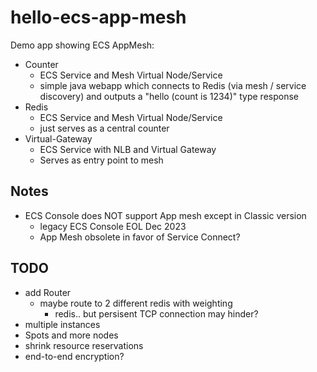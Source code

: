# hello-ecs-app-mesh

Demo app showing ECS AppMesh:

- Counter
  - ECS Service and Mesh Virtual Node/Service
  - simple java webapp which connects to Redis (via mesh / service discovery) and
    outputs a "hello (count is 1234)" type response
- Redis
  - ECS Service and Mesh Virtual Node/Service
  - just serves as a central counter
- Virtual-Gateway
    - ECS Service with NLB and Virtual Gateway
    - Serves as entry point to mesh

## Notes

- ECS Console does NOT support App mesh except in Classic version
  - legacy ECS Console EOL Dec 2023
  - App Mesh obsolete in favor of Service Connect?

## TODO

- add Router
    - maybe route to 2 different redis with weighting
        - redis.. but persisent TCP connection may hinder?
- multiple instances
- Spots and more nodes
- shrink resource reservations
- end-to-end encryption?
